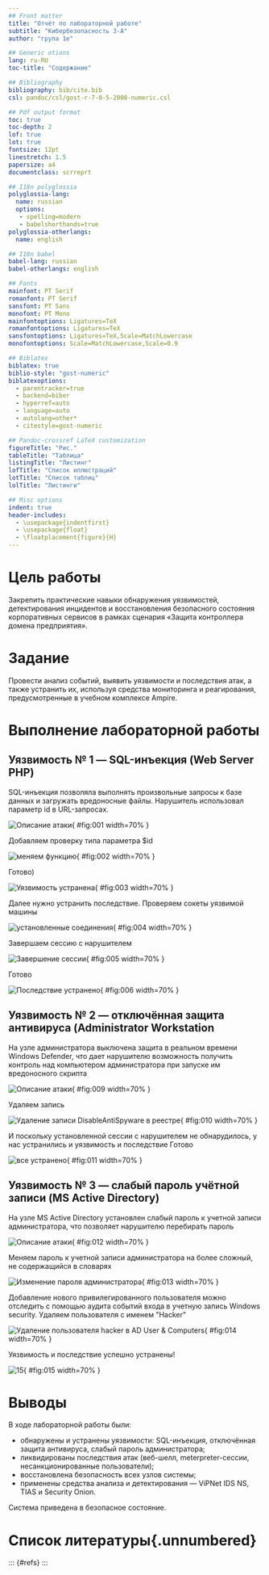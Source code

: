 ```yaml
---
## Front matter
title: "Отчёт по лабораторной работе"
subtitle: "Кибербезопасность 3-A"
author: "група 1е"

## Generic otions
lang: ru-RU
toc-title: "Содержание"

## Bibliography
bibliography: bib/cite.bib
csl: pandoc/csl/gost-r-7-0-5-2008-numeric.csl

## Pdf output format
toc: true
toc-depth: 2
lof: true
lot: true
fontsize: 12pt
linestretch: 1.5
papersize: a4
documentclass: scrreprt

## I18n polyglossia
polyglossia-lang:
  name: russian
  options:
   - spelling=modern
   - babelshorthands=true
polyglossia-otherlangs:
  name: english

## I18n babel
babel-lang: russian
babel-otherlangs: english

## Fonts
mainfont: PT Serif
romanfont: PT Serif
sansfont: PT Sans
monofont: PT Mono
mainfontoptions: Ligatures=TeX
romanfontoptions: Ligatures=TeX
sansfontoptions: Ligatures=TeX,Scale=MatchLowercase
monofontoptions: Scale=MatchLowercase,Scale=0.9

## Biblatex
biblatex: true
biblio-style: "gost-numeric"
biblatexoptions:
  - parentracker=true
  - backend=biber
  - hyperref=auto
  - language=auto
  - autolang=other*
  - citestyle=gost-numeric

## Pandoc-crossref LaTeX customization
figureTitle: "Рис."
tableTitle: "Таблица"
listingTitle: "Листинг"
lofTitle: "Список иллюстраций"
lotTitle: "Список таблиц"
lolTitle: "Листинги"

## Misc options
indent: true
header-includes:
  - \usepackage{indentfirst}
  - \usepackage{float}
  - \floatplacement{figure}{H}
---
```


# Цель работы

Закрепить практические навыки обнаружения уязвимостей, детектирования инцидентов и восстановления безопасного состояния корпоративных сервисов в рамках сценария «Защита контроллера домена предприятия».


# Задание

Провести анализ событий, выявить уязвимости и последствия атак, а также устранить их, используя средства мониторинга и реагирования, предусмотренные в учебном комплексе Ampire.

# Выполнение лабораторной работы

## Уязвимость № 1 — SQL-инъекция (Web Server PHP)

SQL-инъекция позволяла выполнять произвольные запросы к базе данных и загружать вредоносные файлы. Нарушитель использовал параметр id в URL-запросах.

![Описание атаки](image/1.png){ #fig:001 width=70% }  

Добавляем проверку типа параметра $id

![меняем функцию](image/4.png){ #fig:002 width=70% } 

Готово)

![Уязвимость устранена](image/5.png){ #fig:003 width=70% } 

Далее нужно устранить последствие. Проверяем сокеты уязвимой машины

![установленные соединения](image/6.png){ #fig:004 width=70% } 

Завершаем сессию с нарушителем

![Завершение сессии](image/7.png){ #fig:005 width=70% }  

Готово 

![Последствие устранено](image/8.png){ #fig:006 width=70% }  

## Уязвимость № 2 — отключённая защита антивируса (Administrator Workstation

На узле администратора выключена защита в реальном времени
Windows Defender, что дает нарушителю возможность получить контроль над
компьютером администратора при запуске им вредоносного скрипта

![Описание атаки](image/2.png){ #fig:009 width=70% }  

Удаляем запись 

![Удаление записи DisableAntiSpyware в реестре](image/9.png){ #fig:010 width=70% } 

И поскольку установленной сессии с нарушителем не обнарудилось, у нас устранились и уязвимость и последствие
Готово 

![все устранено](image/10.png){ #fig:011 width=70% }  


## Уязвимость № 3 — слабый пароль учётной записи (MS Active Directory)

На узле MS Active Directory установлен слабый пароль к учетной записи
администратора, что позволяет нарушителю перебирать пароль

![Описание атаки](image/3.png){ #fig:012 width=70% }  

Меняем пароль к учетной записи администратора на более сложный, не содержащийся в словарях

![Изменение пароля администратора](image/11.png){ #fig:013 width=70% }  

Добавление нового привилегированного пользователя можно отследить
с помощью аудита событий входа в учетную запись Windows security. 
Удаляем пользователя с именем "Hacker"

![Удаление пользователя hacker в AD User & Computers](image/12.png){ #fig:014 width=70% }  

Уязвимость и последствие успешно устранены!

![15](image/13.png){ #fig:015 width=70% }  





# Выводы

В ходе лабораторной работы были:

- обнаружены и устранены уязвимости: SQL-инъекция, отключённая защита антивируса, слабый пароль администратора;
- ликвидированы последствия атак (веб-шелл, meterpreter-сессии, несанкционированные пользователи);
- восстановлена безопасность всех узлов системы;
- применены средства анализа и детектирования — ViPNet IDS NS, TIAS и Security Onion.

Система приведена в безопасное состояние.

# Список литературы{.unnumbered}

::: {#refs}
:::
